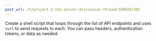 ```yaml
---
post_url: /t/project-2-tds-solver-discussion-thread/169029/385
---
```

Create a shell script that loops through the list of API endpoints and uses `curl` to send requests to each. You can pass headers, authentication tokens, or data as needed.